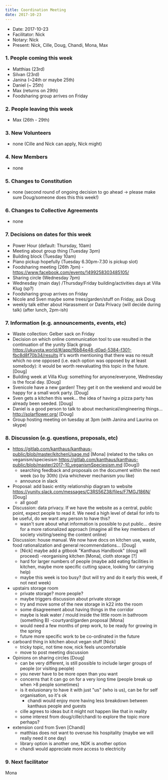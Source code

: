 ```yaml
---
title: Coordination Meeting
date: 2017-10-23
---
```


<!-- Hello facilitator/notary! Thank you for your services. Here is some advice for facilitating coordination meetings:
  - Notify people 10 minutes before the meeting starts. (Watching the clock is not super fun, people will be grateful if you do it for them.)
  - Start at 10:00 sharp, or earlier if everyone is there. (Waiting is time-wasting, be a time-saver!)
  - Go through the ordered points in order, even if nothing has changed. (They are arranged to try and get the most relevant information to most people.)
  - Feel welcome to moderate conversation if off-topic or too detailed. (Are listeners interested? Are speakers satisfied? Can you identify a sub-group?)
  - Try to finish the meeting before 11:00. (There is always more to talk about and it's important for people to know that CoMes don't take forever.)
  - Leave the room once the meeting has ended. (This sends a clear signal to everyone else that they can also leave and get on with their day.)
  - Have fun!
-->

- Date: 2017-10-23
- Facilitator: Nick
- Notary: Nick
- Present: Nick, Cille, Doug, Chandi, Mona, Max

### 1. People coming this week

- Matthias (23rd)
- Silvan (23rd)
- Janina (~24th or maybe 25th)
- Daniel (~ 25th)
- Max (returns on 29th)
- Foodsharing group arrives on Friday

### 2. People leaving this week
- Max (26th - 29th)

### 3. New Volunteers
- none (Cille and Nick can apply, Nick might)

### 4. New Members
- none

### 5. Changes to Constitution
- none (second round of ongoing decision to go ahead → please make sure Doug/someone does this this week!)

### 6. Changes to Collective Agreements
- none

### 7. Decisions on dates for this week
- Power Hour (default: Thursday, 10am)
- Meeting about group thing (Tuesday 3pm)
- Building block (Tuesday 10am)
- Piano pickup hopefully (Tuesday 6.30pm-7.30 is pickup slot)
- Foodsharing meeting (26th 7pm) - https://www.facebook.com/events/1499258303485105/
- Sharing circle (Wednesday 7pm)
- Wednesday (main day) /Thursday/Friday building/activities days at Villa Klug (sp?)
- Foodsharing group arrives on Friday
- Nicole and Sven maybe some trees/garden/stuff on Friday, ask Doug
- weekly talk either about Harassment or Data Privacy (will decide during talk) (after lunch, 2pm-ish)

### 7. Information (e.g. announcements, events, etc)
- Waste collection: Gelber sack on Friday
- Decision on which online communication tool to use resulted in the continuation of the yunity Slack group https://ukuvota.world/#/app/f6b84e48-d0ad-5384-f301-fbc8d8f70b34/results It's worth mentioning that there was no result which no one opposed (i.e. each option was opposed by at least somebody): it would be worth reevaluating this topic in the future. [Doug]
- Building week at Villa Klug: something for anyone/everyone, Wednesday is the focal day. [Doug]
- Svenicole have a new garden! They get it on the weekend and would be happy for a small work party. [Doug]
- Sven gets a kitchen this week... the idea of having a pizza party has already been seeded. [Doug]
- Daniel is a good person to talk to about mechanical/engineering things... http://solarflower.org/ [Doug]
- Group hosting meeting on tuesday at 3pm (with Janina and Laurina on skype)

### 8. Discussion (e.g. questions, proposals, etc)
- https://gitlab.com/kanthaus/kanthaus-public/blob/master/kitchenUsage.md [Mona] (related to the talks on veganism/speciesism https://gitlab.com/kanthaus/kanthaus-public/blob/master/2017-10_veganismSpeciesism.md [Doug])
    - searching feedback and proposals on the document within the next week (so by 30th) ((via whichever mechanism you like)
    - announce in slack
- Proposal: add basic entity relationship diagram to website https://yunity.slack.com/messages/C3RS56Z38/files/F7MGJ186N/ [Doug]
    - all good!
- Discussion: data privacy. If we have the website as a central, public point, expect people to read it. We need a high level of detail for info to be useful, do we want any person to have this?
    - wasn't sure about what information is possible to put public... desire for a more rationalized approach (imagine all the key members of society visiting/seeing the content online)
- Discussion: house manual. We now have docs on kitchen use, waste, food rationalization and general recommendations... [Doug]
    - [Nick] maybe add a gitbook "Kanthaus Handbook" (doug will proceed)
-reorganising kitchen [Mona], cloth storage [?]
    - hard for larger numbers of people (maybe add eating facilities in kitchen, maybe more specific cutting space, looking for carrying help)
    - maybe this week is too busy? (but will try and do it early this week, if not next week)
- upstairs storage room
    - private storage? more people?
    - maybe triggers discussion about private storage
    - try and move some of the new storage in k22 into the room
    - some disagreement about having things in the corridor
    - maybe is leak water / mould inside the little room in bathroom (something B)
-courtyard/garden proposal [Mona]
    - would need a few months of prep work, to be ready for growing in the spring
    - future more specific work to be co-ordinated in the future
- carboard thing in kitchen about vegan stuff [Nick]
    - tricky topic, not time now, nick feels uncomfortable
    - move to post meeting discussion
- Opinions on sharing circles [Doug]
    - can be very different, is still possible to include larger groups of people (or visiting people)
    - you never have to be more open than you want
    - concerns that it can go on for a very long time (people break up when >8 people sometimes)
    - is it exlusionary to have it with just "us" (who is us), can be for self organisation, so it's ok
      - chandi would enjoy more having less breakdown between kanthaus people and guests
    - cille agrees to ideas but it might not happen like that in reality
    - some interest from doug/cille/chandi to explore the topic more perhaps?
- extension cord from Sven [Chandi]
    - matthias does not want to overuse his hospitality (maybe we will really need it one day)
    - library option is another one, NDK is another option
    - chandi would appreciate more access to electricity

### 9. Next facilitator

Mona